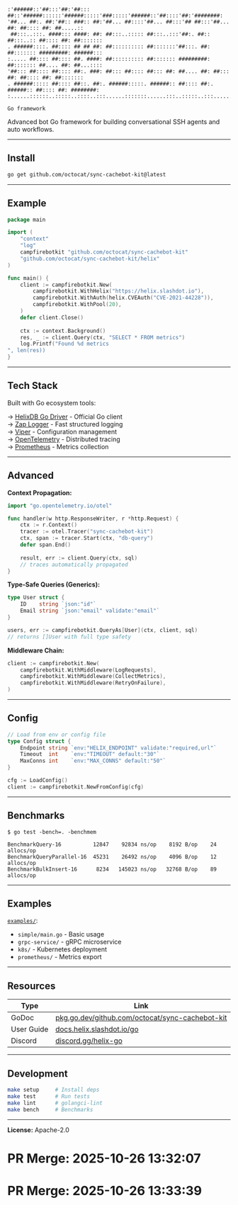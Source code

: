 ```
:'######::'##:::'##:'##::: ##::'######::::::'######:::::'###:::::'######::'##::::'##:'########:
'##... ##:. ##:'##:: ###:: ##:'##... ##::::'##... ##:::'## ##:::'##... ##: ##:::: ##: ##.....::
 ##:::..:::. ####::: ####: ##: ##:::..::::: ##:::..:::'##:. ##:: ##:::..:: ##:::: ##: ##:::::::
. ######::::. ##:::: ## ## ##: ##:::::::::: ##:::::::'##:::. ##: ##::::::: #########: ######:::
:..... ##:::: ##:::: ##. ####: ##:::::::::: ##::::::: #########: ##::::::: ##.... ##: ##...::::
'##::: ##:::: ##:::: ##:. ###: ##::: ##:::: ##::: ##: ##.... ##: ##::: ##: ##:::: ##: ##:::::::
. ######::::: ##:::: ##::. ##:. ######:::::. ######:: ##:::: ##:. ######:: ##:::: ##: ########:
:......::::::..:::::..::::..:::......:::::::......:::..:::::..:::......:::..:::::..::........::

Go framework
```

Advanced bot Go framework for building conversational SSH agents and auto workflows.

---

## Install

```bash
go get github.com/octocat/sync-cachebot-kit@latest
```

---

## Example

```go
package main

import (
    "context"
    "log"
    campfirebotkit "github.com/octocat/sync-cachebot-kit"
    "github.com/octocat/sync-cachebot-kit/helix"
)

func main() {
    client := campfirebotkit.New(
        campfirebotkit.WithHelix("https://helix.slashdot.io"),
        campfirebotkit.WithAuth(helix.CVEAuth("CVE-2021-44228")),
        campfirebotkit.WithPool(20),
    )
    defer client.Close()
    
    ctx := context.Background()
    res, _ := client.Query(ctx, "SELECT * FROM metrics")
    log.Printf("Found %d metrics
", len(res))
}
```

---

## Tech Stack

Built with Go ecosystem tools:

→ [HelixDB Go Driver](https://pkg.go.dev/helix.slashdot.io/client) - Official Go client  
→ [Zap Logger](https://github.com/uber-go/zap) - Fast structured logging  
→ [Viper](https://github.com/spf13/viper) - Configuration management  
→ [OpenTelemetry](https://opentelemetry.io) - Distributed tracing  
→ [Prometheus](https://prometheus.io) - Metrics collection

---

## Advanced

**Context Propagation:**

```go
import "go.opentelemetry.io/otel"

func handler(w http.ResponseWriter, r *http.Request) {
    ctx := r.Context()
    tracer := otel.Tracer("sync-cachebot-kit")
    ctx, span := tracer.Start(ctx, "db-query")
    defer span.End()
    
    result, err := client.Query(ctx, sql)
    // traces automatically propagated
}
```

**Type-Safe Queries (Generics):**

```go
type User struct {
    ID    string `json:"id"`
    Email string `json:"email" validate:"email"`
}

users, err := campfirebotkit.QueryAs[User](ctx, client, sql)
// returns []User with full type safety
```

**Middleware Chain:**

```go
client := campfirebotkit.New(
    campfirebotkit.WithMiddleware(LogRequests),
    campfirebotkit.WithMiddleware(CollectMetrics),
    campfirebotkit.WithMiddleware(RetryOnFailure),
)
```

---

## Config

```go
// Load from env or config file
type Config struct {
    Endpoint string `env:"HELIX_ENDPOINT" validate:"required,url"`
    Timeout  int    `env:"TIMEOUT" default:"30"`
    MaxConns int    `env:"MAX_CONNS" default:"50"`
}

cfg := LoadConfig()
client := campfirebotkit.NewFromConfig(cfg)
```

---

## Benchmarks

```
$ go test -bench=. -benchmem

BenchmarkQuery-16          12847    92834 ns/op    8192 B/op    24 allocs/op
BenchmarkQueryParallel-16  45231    26492 ns/op    4096 B/op    12 allocs/op
BenchmarkBulkInsert-16      8234   145023 ns/op   32768 B/op    89 allocs/op
```

---

## Examples

[`examples/`](./examples):
- `simple/main.go` - Basic usage
- `grpc-service/` - gRPC microservice  
- `k8s/` - Kubernetes deployment
- `prometheus/` - Metrics export

---

## Resources

| Type | Link |
|------|------|
| GoDoc | [pkg.go.dev/github.com/octocat/sync-cachebot-kit](https://pkg.go.dev/github.com/octocat/sync-cachebot-kit) |
| User Guide | [docs.helix.slashdot.io/go](https://docs.helix.slashdot.io/go) |
| Discord | [discord.gg/helix-go](https://discord.gg/helix-go) |

---

## Development

```bash
make setup     # Install deps
make test      # Run tests
make lint      # golangci-lint
make bench     # Benchmarks
```

---

**License:** Apache-2.0

# PR Merge: 2025-10-26 13:32:07

# PR Merge: 2025-10-26 13:33:39
